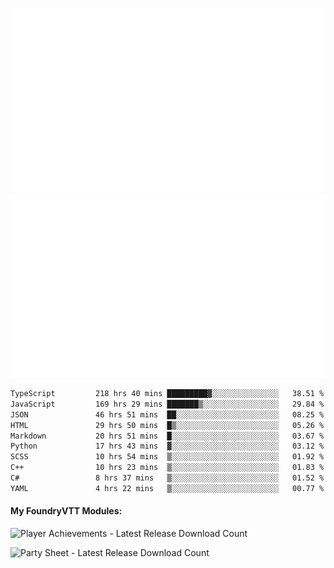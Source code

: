 
![](https://raw.githubusercontent.com/eddiedover/ghstats/master/generated/overview.svg)
![](https://raw.githubusercontent.com/eddiedover/ghstats/master/generated/languages.svg)

<!--START_SECTION:waka-->

```txt
TypeScript         218 hrs 40 mins █████████▓░░░░░░░░░░░░░░░   38.51 %
JavaScript         169 hrs 29 mins ███████▒░░░░░░░░░░░░░░░░░   29.84 %
JSON               46 hrs 51 mins  ██░░░░░░░░░░░░░░░░░░░░░░░   08.25 %
HTML               29 hrs 50 mins  █▒░░░░░░░░░░░░░░░░░░░░░░░   05.26 %
Markdown           20 hrs 51 mins  █░░░░░░░░░░░░░░░░░░░░░░░░   03.67 %
Python             17 hrs 43 mins  ▓░░░░░░░░░░░░░░░░░░░░░░░░   03.12 %
SCSS               10 hrs 54 mins  ▒░░░░░░░░░░░░░░░░░░░░░░░░   01.92 %
C++                10 hrs 23 mins  ▒░░░░░░░░░░░░░░░░░░░░░░░░   01.83 %
C#                 8 hrs 37 mins   ▒░░░░░░░░░░░░░░░░░░░░░░░░   01.52 %
YAML               4 hrs 22 mins   ▒░░░░░░░░░░░░░░░░░░░░░░░░   00.77 %
```

<!--END_SECTION:waka-->

#### My FoundryVTT Modules:

  ![Player Achievements - Latest Release Download Count](https://img.shields.io/badge/dynamic/json?label=Player%20Achievements%20-%20Downloads@latest&query=assets%5B1%5D.download_count&url=https%3A%2F%2Fapi.github.com%2Frepos%2FEddieDover%2Ffvtt-player-achievements%2Freleases%2Flatest)

  ![Party Sheet - Latest Release Download Count](https://img.shields.io/badge/dynamic/json?label=Party%20Sheet%20-%20Downloads@latest&query=assets%5B1%5D.download_count&url=https%3A%2F%2Fapi.github.com%2Frepos%2FEddieDover%2Ffvtt-party-sheet%2Freleases%2Flatest)

<a rel="me" href="https://techhub.social/@EddieDover"></a>
